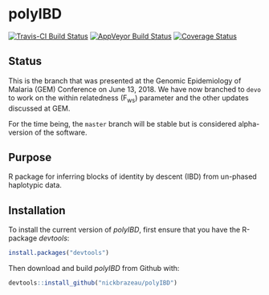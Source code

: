 # polyIBD
[![Travis-CI Build Status](https://travis-ci.org/nickbrazeau/polyIBD.svg?branch=master)](https://travis-ci.org/nickbrazeau/polyIBD)
[![AppVeyor Build Status](https://ci.appveyor.com/api/projects/status/github/nickbrazeau/polyIBD?branch=master&svg=true)](https://ci.appveyor.com/project/nickbrazeau/polyIBD)
[![Coverage Status](https://img.shields.io/codecov/c/github/nickbrazeau/polyIBD/master.svg)](https://codecov.io/github/nickbrazeau/polyIBD?branch=master)

## Status
This is the branch that was presented at the Genomic Epidemiology of Malaria (GEM) Conference on June 13, 2018. We have now branched to `devo` to work on the within relatedness (F<sub>ws</sub>) parameter and the other updates discussed at GEM.  
  
For the time being, the `master` branch will be stable but is considered alpha-version of the software. 

## Purpose 
  
R package for inferring blocks of identity by descent (IBD) from un-phased haplotypic data.
  

## Installation 
To install the current version of _polyIBD_, first ensure that you have the R-package _devtools_:
``` r
install.packages("devtools")
```

Then download and build _polyIBD_ from Github with: 
``` r
devtools::install_github("nickbrazeau/polyIBD")
```
